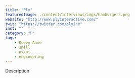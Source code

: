 ```yaml
---
title: "Ply"
featuredImage: ./content/interviews/imgs/hamburgers.png
website: "http://www.plyinteractive.com/"
twit: "https://twitter.com/plyinc"
inst: ""
category: "P"
tags:
    - Queen Anne
    - small
    - ux/ui
    - engineering
---
```


Description
